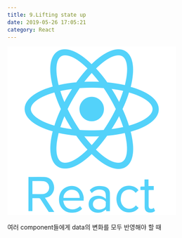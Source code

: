 ```yaml
---
title: 9.Lifting state up
date: 2019-05-26 17:05:21
category: React
---
```


![](./images/react.png)

여러 component들에게 data의 변화를 모두 반영해야 할 때  

